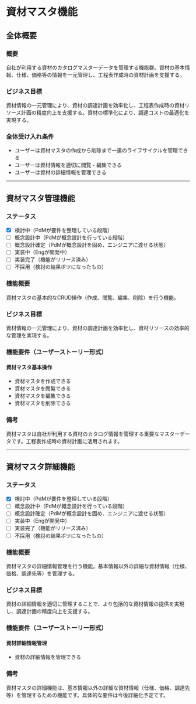 # 資材マスタ機能

## 全体概要
### 概要
自社が利用する資材のカタログマスターデータを管理する機能群。資材の基本情報、仕様、価格等の情報を一元管理し、工程表作成時の資材計画を支援する。

### ビジネス目標
資材情報の一元管理により、資材の調達計画を効率化し、工程表作成時の資材リソース計画の精度向上を支援する。資材の標準化により、調達コストの最適化を実現する。

### 全体受け入れ条件
- ユーザーは資材マスタの作成から削除まで一連のライフサイクルを管理できる
- ユーザーは資材情報を適切に閲覧・編集できる
- ユーザーは資材の詳細情報を管理できる

---

## 資材マスタ管理機能

### ステータス
- [X] 検討中（PdMが要件を整理している段階）
- [ ] 概念設計中（PdMが概念設計を行っている段階）
- [ ] 概念設計確定（PdMが概念設計を固め、エンジニアに渡せる状態）
- [ ] 実装中（Engが開発中）
- [ ] 実装完了（機能がリリース済み）
- [ ] 不採用（検討の結果ボツになったもの）

### 機能概要
資材マスタの基本的なCRUD操作（作成、閲覧、編集、削除）を行う機能。

### ビジネス目標
資材情報の一元管理により、資材の調達計画を効率化し、資材リソースの効率的な管理を実現する。

### 機能要件（ユーザーストーリー形式）
#### 資材マスタ基本操作
- 資材マスタを作成できる
- 資材マスタを閲覧できる
- 資材マスタを編集できる
- 資材マスタを削除できる

### 備考
資材マスタは自社が利用する資材のカタログ情報を管理する重要なマスターデータです。工程表作成時の資材計画に活用されます。

---

## 資材マスタ詳細機能

### ステータス
- [X] 検討中（PdMが要件を整理している段階）
- [ ] 概念設計中（PdMが概念設計を行っている段階）
- [ ] 概念設計確定（PdMが概念設計を固め、エンジニアに渡せる状態）
- [ ] 実装中（Engが開発中）
- [ ] 実装完了（機能がリリース済み）
- [ ] 不採用（検討の結果ボツになったもの）

### 機能概要
資材マスタの詳細情報管理を行う機能。基本情報以外の詳細な資材情報（仕様、価格、調達先等）を管理する。

### ビジネス目標
資材の詳細情報を適切に管理することで、より包括的な資材情報の提供を実現し、調達計画の精度向上を支援する。

### 機能要件（ユーザーストーリー形式）
#### 資材詳細情報管理
- 資材の詳細情報を管理できる

### 備考
資材マスタの詳細機能は、基本情報以外の詳細な資材情報（仕様、価格、調達先等）を管理するための機能です。具体的な要件は今後詳細化予定です。








